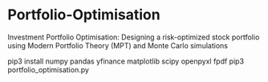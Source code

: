 # Portfolio-Optimisation
Investment Portfolio Optimisation: Designing a risk-optimized stock portfolio using Modern Portfolio Theory (MPT) and Monte Carlo simulations

pip3 install numpy pandas yfinance matplotlib scipy openpyxl fpdf
pip3 portfolio_optimisation.py
